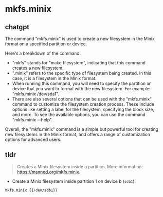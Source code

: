 # mkfs.minix 
## chatgpt 
The command "mkfs.minix" is used to create a new filesystem in the Minix format on a specified partition or device. 

Here's a breakdown of the command:

- "mkfs" stands for "make filesystem", indicating that this command creates a new filesystem.
- ".minix" refers to the specific type of filesystem being created. In this case, it is a filesystem in the Minix format.
- When running this command, you will need to specify the partition or device that you want to format with the new filesystem. For example: "mkfs.minix /dev/sda1".
- There are also several options that can be used with the "mkfs.minix" command to customize the filesystem creation process. These include options like setting a label for the filesystem, specifying the block size, and more. To see the available options, you can use the command "mkfs.minix --help".

Overall, the "mkfs.minix" command is a simple but powerful tool for creating new filesystems in the Minix format, and offers a range of customization options for advanced users. 

## tldr 
 
> Creates a Minix filesystem inside a partition.
> More information: <https://manned.org/mkfs.minix>.

- Create a Minix filesystem inside partition 1 on device b (`sdb1`):

`mkfs.minix {{/dev/sdb1}}`
